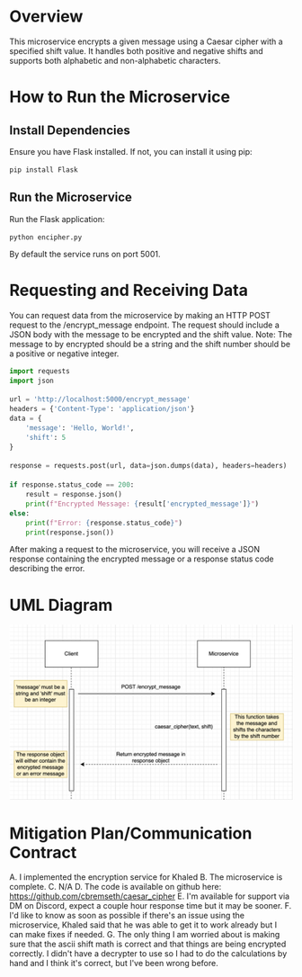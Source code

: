 

# Overview

This microservice encrypts a given message using a Caesar cipher with a specified shift value. It handles both positive and negative shifts and supports both alphabetic and non-alphabetic characters.

# How to Run the Microservice

## Install Dependencies

Ensure you have Flask installed. If not, you can install it using pip:

`pip install Flask`

## Run the Microservice

Run the Flask application:

`python encipher.py`

By default the service runs on port 5001.

# Requesting and Receiving Data

You can request data from the microservice by making an HTTP POST request to the /encrypt_message endpoint. The request should include a JSON body with the message to be encrypted and the shift value. Note: The message to by encrypted should be a string and the shift number should be a positive or negative integer.

```python
import requests
import json

url = 'http://localhost:5000/encrypt_message'
headers = {'Content-Type': 'application/json'}
data = {
    'message': 'Hello, World!',
    'shift': 5
}

response = requests.post(url, data=json.dumps(data), headers=headers)

if response.status_code == 200:
    result = response.json()
    print(f"Encrypted Message: {result['encrypted_message']}")
else:
    print(f"Error: {response.status_code}")
    print(response.json())

```

After making a request to the microservice, you will receive a JSON response containing the encrypted message or a response status code describing the error.

# UML Diagram

![uml diagram of functionality](uml_diagram.png)

# Mitigation Plan/Communication Contract

A. I implemented the encryption service for Khaled
B. The microservice is complete.
C. N/A
D. The code is available on github here: https://github.com/cbremseth/caesar_cipher 
E. I'm available for support via DM on Discord, expect a couple hour response time but it may be sooner.
F. I'd like to know as soon as possible if there's an issue using the microservice, Khaled said that he was able to get it to work already but I can make fixes if needed.
G. The only thing I am worried about is making sure that the ascii shift math is correct and that things are being encrypted correctly. I didn't have a decrypter to use so I had to do the calculations by hand and I think it's correct, but I've been wrong before.

